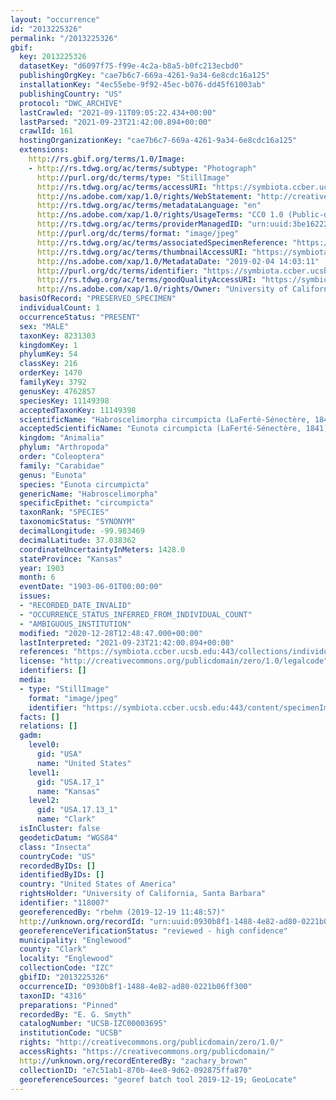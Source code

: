 ```yaml
---
layout: "occurrence"
id: "2013225326"
permalink: "/2013225326"
gbif:
  key: 2013225326
  datasetKey: "d6097f75-f99e-4c2a-b8a5-b0fc213ecbd0"
  publishingOrgKey: "cae7b6c7-669a-4261-9a34-6e8cdc16a125"
  installationKey: "4ec55ebe-9f92-45ec-b076-dd45f61003ab"
  publishingCountry: "US"
  protocol: "DWC_ARCHIVE"
  lastCrawled: "2021-09-11T09:05:22.434+00:00"
  lastParsed: "2021-09-23T21:42:00.894+00:00"
  crawlId: 161
  hostingOrganizationKey: "cae7b6c7-669a-4261-9a34-6e8cdc16a125"
  extensions:
    http://rs.gbif.org/terms/1.0/Image:
    - http://rs.tdwg.org/ac/terms/subtype: "Photograph"
      http://purl.org/dc/terms/type: "StillImage"
      http://rs.tdwg.org/ac/terms/accessURI: "https://symbiota.ccber.ucsb.edu:443/content/specimenImages/UCSB_IZC/UCSB-IZC00003/UCSB-IZC00003695_lg.jpg"
      http://ns.adobe.com/xap/1.0/rights/WebStatement: "http://creativecommons.org/publicdomain/zero/1.0/"
      http://rs.tdwg.org/ac/terms/metadataLanguage: "en"
      http://ns.adobe.com/xap/1.0/rights/UsageTerms: "CC0 1.0 (Public-domain)"
      http://rs.tdwg.org/ac/terms/providerManagedID: "urn:uuid:3be16222-1f84-44df-9cf9-d5ae7c1530b6"
      http://purl.org/dc/terms/format: "image/jpeg"
      http://rs.tdwg.org/ac/terms/associatedSpecimenReference: "https://symbiota.ccber.ucsb.edu:443/collections/individual/index.php?occid=118007"
      http://rs.tdwg.org/ac/terms/thumbnailAccessURI: "https://symbiota.ccber.ucsb.edu:443/content/specimenImages/UCSB_IZC/UCSB-IZC00003/UCSB-IZC00003695_tn.jpg"
      http://ns.adobe.com/xap/1.0/MetadataDate: "2019-02-04 14:03:11"
      http://purl.org/dc/terms/identifier: "https://symbiota.ccber.ucsb.edu:443/content/specimenImages/UCSB_IZC/UCSB-IZC00003/UCSB-IZC00003695_lg.jpg"
      http://rs.tdwg.org/ac/terms/goodQualityAccessURI: "https://symbiota.ccber.ucsb.edu:443/content/specimenImages/UCSB_IZC/UCSB-IZC00003/UCSB-IZC00003695.jpg"
      http://ns.adobe.com/xap/1.0/rights/Owner: "University of California, Santa Barbara"
  basisOfRecord: "PRESERVED_SPECIMEN"
  individualCount: 1
  occurrenceStatus: "PRESENT"
  sex: "MALE"
  taxonKey: 8231303
  kingdomKey: 1
  phylumKey: 54
  classKey: 216
  orderKey: 1470
  familyKey: 3792
  genusKey: 4762857
  speciesKey: 11149398
  acceptedTaxonKey: 11149398
  scientificName: "Habroscelimorpha circumpicta (LaFerté-Sénectère, 1841)"
  acceptedScientificName: "Eunota circumpicta (LaFerté-Sénectère, 1841)"
  kingdom: "Animalia"
  phylum: "Arthropoda"
  order: "Coleoptera"
  family: "Carabidae"
  genus: "Eunota"
  species: "Eunota circumpicta"
  genericName: "Habroscelimorpha"
  specificEpithet: "circumpicta"
  taxonRank: "SPECIES"
  taxonomicStatus: "SYNONYM"
  decimalLongitude: -99.983469
  decimalLatitude: 37.038362
  coordinateUncertaintyInMeters: 1428.0
  stateProvince: "Kansas"
  year: 1903
  month: 6
  eventDate: "1903-06-01T00:00:00"
  issues:
  - "RECORDED_DATE_INVALID"
  - "OCCURRENCE_STATUS_INFERRED_FROM_INDIVIDUAL_COUNT"
  - "AMBIGUOUS_INSTITUTION"
  modified: "2020-12-28T12:48:47.000+00:00"
  lastInterpreted: "2021-09-23T21:42:00.894+00:00"
  references: "https://symbiota.ccber.ucsb.edu:443/collections/individual/index.php?occid=118007"
  license: "http://creativecommons.org/publicdomain/zero/1.0/legalcode"
  identifiers: []
  media:
  - type: "StillImage"
    format: "image/jpeg"
    identifier: "https://symbiota.ccber.ucsb.edu:443/content/specimenImages/UCSB_IZC/UCSB-IZC00003/UCSB-IZC00003695_lg.jpg"
  facts: []
  relations: []
  gadm:
    level0:
      gid: "USA"
      name: "United States"
    level1:
      gid: "USA.17_1"
      name: "Kansas"
    level2:
      gid: "USA.17.13_1"
      name: "Clark"
  isInCluster: false
  geodeticDatum: "WGS84"
  class: "Insecta"
  countryCode: "US"
  recordedByIDs: []
  identifiedByIDs: []
  country: "United States of America"
  rightsHolder: "University of California, Santa Barbara"
  identifier: "118007"
  georeferencedBy: "rbehm (2019-12-19 11:48:57)"
  http://unknown.org/recordId: "urn:uuid:0930b8f1-1488-4e82-ad80-0221b06ff300"
  georeferenceVerificationStatus: "reviewed - high confidence"
  municipality: "Englewood"
  county: "Clark"
  locality: "Englewood"
  collectionCode: "IZC"
  gbifID: "2013225326"
  occurrenceID: "0930b8f1-1488-4e82-ad80-0221b06ff300"
  taxonID: "4316"
  preparations: "Pinned"
  recordedBy: "E. G. Smyth"
  catalogNumber: "UCSB-IZC00003695"
  institutionCode: "UCSB"
  rights: "http://creativecommons.org/publicdomain/zero/1.0/"
  accessRights: "https://creativecommons.org/publicdomain/"
  http://unknown.org/recordEnteredBy: "zachary_brown"
  collectionID: "e7c51ab1-870b-4ee8-9d62-092875ffa870"
  georeferenceSources: "georef batch tool 2019-12-19; GeoLocate"
---
```


